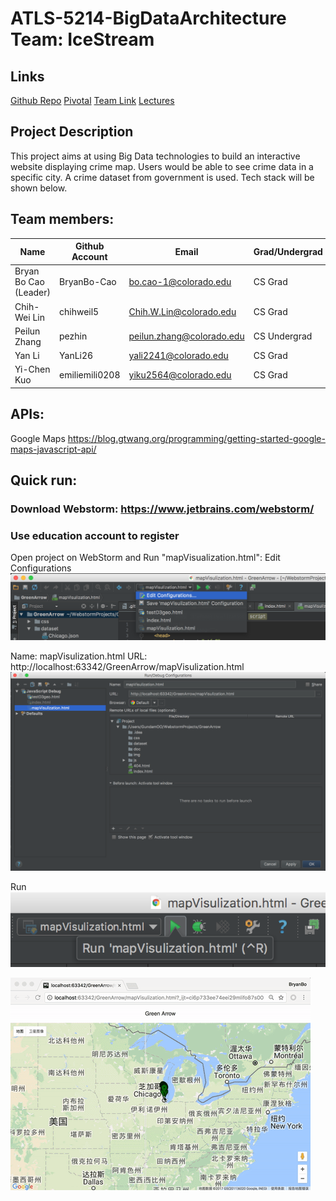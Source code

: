 # ATLS-5214-BigDataArchitecture Team: IceStream
## Links
[Github Repo](https://github.com/CUBigDataClass/IceStream)
[Pivotal](https://www.pivotaltracker.com/n/projects/1972679)
[Team Link](https://docs.google.com/spreadsheets/d/1Gv0jFhpdrLyGMqTjAnCv5wOGW3jQOCt-bI6XhQpgD9I/edit)
[Lectures](https://drive.google.com/open?id=0B3LEOOo_IkKfV1JOOXJvWl92Nnc)

## Project Description
This project aims at using Big Data technologies to build an interactive website displaying crime map. Users would be able to see crime data in a specific city. A crime dataset from government is used. Tech stack will be shown below.

## Team members:
Name | Github Account | Email | Grad/Undergrad
--- | --- | --- | ---
Bryan Bo Cao (Leader) |	BryanBo-Cao	| bo.cao-1@colorado.edu | CS Grad
Chih-Wei Lin | chihweil5 | Chih.W.Lin@colorado.edu | CS Grad
Peilun Zhang | pezhin	| peilun.zhang@colorado.edu | CS Undergrad																	
Yan Li | YanLi26 | yali2241@colorado.edu| CS Grad
Yi-Chen Kuo |	emiliemili0208 | yiku2564@colorado.edu | CS Grad

## APIs:
Google Maps
https://blog.gtwang.org/programming/getting-started-google-maps-javascript-api/

## Quick run:
### Download Webstorm: https://www.jetbrains.com/webstorm/
### Use education account to register
Open project on WebStorm and Run "mapVisualization.html":
Edit Configurations
![](img/1.png)

Name: mapVisulization.html
URL: http://localhost:63342/GreenArrow/mapVisulization.html
![](img/2.png)

Run
![](img/3.png)

![](img/demo.gif)
